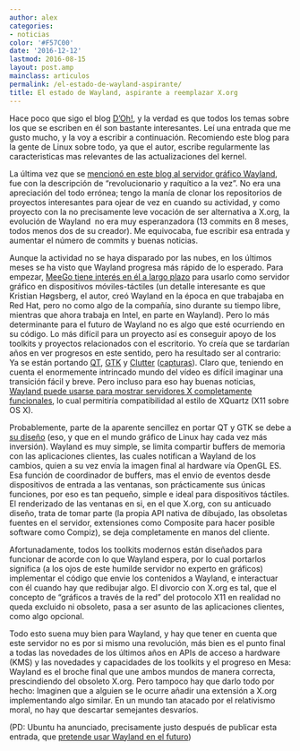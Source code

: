 ```yaml
---
author: alex
categories:
- noticias
color: '#F57C00'
date: '2016-12-12'
lastmod: 2016-08-15
layout: post.amp
mainclass: articulos
permalink: /el-estado-de-wayland-aspirante/
title: El estado de Wayland, aspirante a reemplazar X.org
---
```


Hace poco que sigo el blog <a target="_blank" href="http://diegocg.blogspot.com/">D&#8217;Oh!</a>, y la verdad es que todos los temas sobre los que se escriben en él son bastante interesantes. Leí una entrada que me gusto mucho, y la voy a escribir a continuación. Recomiendo este blog para la gente de Linux sobre todo, ya que el autor, escribe regularmente las caracteristicas mas relevantes de las actualizaciones del kernel.

La última vez que se [mencionó en este blog al servidor gráfico Wayland][1], fue con la descripción de &#8220;revolucionario y raquítico a la vez&#8221;. No era una apreciación del todo errónea; tengo la manía de clonar los repositorios de proyectos interesantes para ojear de vez en cuando su actividad, y como proyecto con la no precisamente leve vocación de ser alternativa a X.org, la evolución de Wayland&nbsp; no era muy esperanzadora (13 commits en 8 meses, todos menos dos de su creador). Me equivocaba, fue escribir esa entrada y aumentar el número de commits y buenas noticias.

Aunque la actividad no se haya disparado por las nubes, en los últimos meses se ha visto que Wayland progresa más rápido de lo esperado. Para empezar, [ MeeGo tiene interés en él a largo plazo][2] para usarlo como servidor gráfico en dispositivos móviles-táctiles (un detalle interesante es que Kristian Høgsberg, el autor, creó Wayland en la época en que trabajaba en Red Hat, pero no como algo de la compañía, sino durante su tiempo libre, mientras que ahora trabaja en Intel, en parte en Wayland). Pero lo más determinante para el futuro de Wayland no es algo que esté ocurriendo en su código. Lo más difícil para un proyecto así es conseguir apoyo de los toolkits y proyectos relacionados con el escritorio. Yo creía que se tardarían años en ver progresos en este sentido, pero ha resultado ser al contrario: Ya se están portando [QT][3], [GTK][4] y [Clutter][5] ([capturas][6]). Claro que, teniendo en cuenta el enormemente intrincado mundo del vídeo es difícil imaginar una transición fácil y breve. Pero incluso para eso hay buenas noticias,&nbsp; [Wayland puede usarse para mostrar servidores X completamente funcionales][7], lo cual permitiría compatibilidad al estilo de XQuartz (X11 sobre OS X).

Probablemente, parte de la aparente sencillez en portar QT y GTK se debe a [su diseño][8] (eso, y que en el mundo gráfico de Linux hay cada vez más inversión). Wayland es muy simple, se limita compartir buffers de memoria con las aplicaciones clientes, las cuales notifican a Wayland de los cambios, quien a su vez envía la imagen final al hardware vía OpenGL ES. Esa función de coordinador de buffers, mas el envio de eventos desde dispositivos de entrada a las ventanas, son prácticamente sus únicas funciones, por eso es tan pequeño, simple e ideal para dispositivos táctiles. El renderizado de las ventanas en si, en el que X.org, con su anticuado diseño, trata de tomar parte (la propia API nativa de dibujado, las obsoletas fuentes en el servidor, extensiones como Composite para hacer posible software como Compiz), se deja completamente en manos del cliente.

Afortunadamente, todos los toolkits modernos están diseñados para funcionar de acorde con lo que Wayland espera, por lo cual portarlos significa (a los ojos de este humilde servidor no experto en gráficos) implementar el código que envie los contenidos a Wayland, e interactuar con él cuando hay que redibujar algo. El divorcio con X.org es tal, que el concepto de &#8220;gráficos a través de la red&#8221; del protocolo X11 en realidad no queda excluido ni obsoleto, pasa a ser asunto de las aplicaciones clientes, como algo opcional.

Todo esto suena muy bien para Wayland, y hay que tener en cuenta que este servidor no es por si mismo una revolución, más bien es el punto final a todas las novedades de los últimos años en APIs de acceso a hardware (KMS) y las novedades y capacidades de los toolkits y el progreso en Mesa: Wayland es el broche final que une ambos mundos de manera correcta, prescindiendo del obsoleto X.org. Pero tampoco hay que darlo todo por hecho: Imaginen que a alguien se le ocurre añadir una extensión a X.org implementando algo similar. En un mundo tan atacado por el relativismo moral, no hay que descartar semejantes desvaríos.

(PD: Ubuntu ha anunciado, precisamente justo después de publicar esta entrada, que [pretende usar Wayland en el futuro][9])



 [1]: http://diegocg.blogspot.com/2010/08/novedades-en-systemd.html
 [2]: http://www.phoronix.com/scan.php?page=news_item&px;=ODYwMQ
 [3]: http://gitorious.org/%7Ekrh/qt/qt-wayland
 [4]: http://cgit.freedesktop.org/%7Ekrh/gtk/
 [5]: http://cgit.freedesktop.org/%7Ekrh/clutter/
 [6]: http://wayland.freedesktop.org/screenshots.html
 [7]: http://hoegsberg.blogspot.com/2008/12/two-x-servers-and-microphone.html
 [8]: http://wayland.freedesktop.org/architecture.html
 [9]: http://www.markshuttleworth.com/archives/551